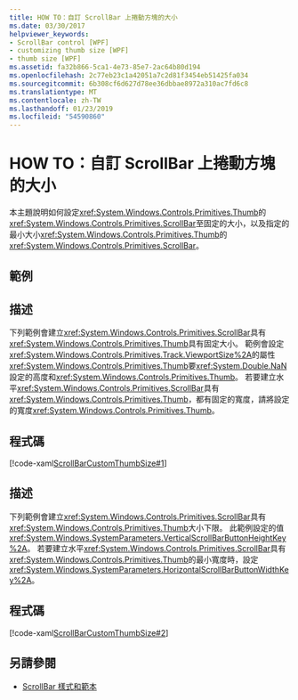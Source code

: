 ```yaml
---
title: HOW TO：自訂 ScrollBar 上捲動方塊的大小
ms.date: 03/30/2017
helpviewer_keywords:
- ScrollBar control [WPF]
- customizing thumb size [WPF]
- thumb size [WPF]
ms.assetid: fa32b866-5ca1-4e73-85e7-2ac64b80d194
ms.openlocfilehash: 2c77eb23c1a42051a7c2d81f3454eb51425fa034
ms.sourcegitcommit: 6b308cf6d627d78ee36dbbae8972a310ac7fd6c8
ms.translationtype: MT
ms.contentlocale: zh-TW
ms.lasthandoff: 01/23/2019
ms.locfileid: "54590860"
---
```

# <a name="how-to-customize-the-thumb-size-on-a-scrollbar"></a>HOW TO：自訂 ScrollBar 上捲動方塊的大小
本主題說明如何設定<xref:System.Windows.Controls.Primitives.Thumb>的<xref:System.Windows.Controls.Primitives.ScrollBar>至固定的大小，以及指定的最小大小<xref:System.Windows.Controls.Primitives.Thumb>的<xref:System.Windows.Controls.Primitives.ScrollBar>。  
  
## <a name="example"></a>範例  
  
## <a name="description"></a>描述  
 下列範例會建立<xref:System.Windows.Controls.Primitives.ScrollBar>具有<xref:System.Windows.Controls.Primitives.Thumb>具有固定大小。 範例會設定<xref:System.Windows.Controls.Primitives.Track.ViewportSize%2A>的屬性<xref:System.Windows.Controls.Primitives.Thumb>要<xref:System.Double.NaN>設定的高度和<xref:System.Windows.Controls.Primitives.Thumb>。  若要建立水平<xref:System.Windows.Controls.Primitives.ScrollBar>具有<xref:System.Windows.Controls.Primitives.Thumb>，都有固定的寬度，請將設定的寬度<xref:System.Windows.Controls.Primitives.Thumb>。  
  
## <a name="code"></a>程式碼  
 [!code-xaml[ScrollBarCustomThumbSize#1](../../../../samples/snippets/csharp/VS_Snippets_Wpf/ScrollBarCustomThumbSize/CS/Window1.xaml#1)]  
  
## <a name="description"></a>描述  
 下列範例會建立<xref:System.Windows.Controls.Primitives.ScrollBar>具有<xref:System.Windows.Controls.Primitives.Thumb>大小下限。 此範例設定的值<xref:System.Windows.SystemParameters.VerticalScrollBarButtonHeightKey%2A>。 若要建立水平<xref:System.Windows.Controls.Primitives.ScrollBar>具有<xref:System.Windows.Controls.Primitives.Thumb>的最小寬度時，設定<xref:System.Windows.SystemParameters.HorizontalScrollBarButtonWidthKey%2A>。  
  
## <a name="code"></a>程式碼  
 [!code-xaml[ScrollBarCustomThumbSize#2](../../../../samples/snippets/csharp/VS_Snippets_Wpf/ScrollBarCustomThumbSize/CS/Window1.xaml#2)]  
  
## <a name="see-also"></a>另請參閱
- [ScrollBar 樣式和範本](../../../../docs/framework/wpf/controls/scrollbar-styles-and-templates.md)
